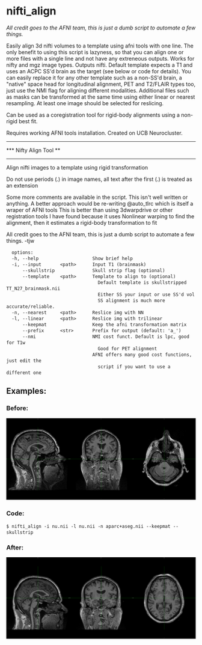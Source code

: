 # nifti_align
*All credit goes to the AFNI team, this is just a dumb script to automate a few things.*

Easily align 3d nifti volumes to a template using afni tools with one line. The only benefit to using this script is lazyness, so that you can align one or more files with a single line and not have any extreneous outputs. Works for nifty and mgz image types. Outputs nifti. Default template expects a T1 and uses an ACPC SS'd brain as the target (see below or code for details). You can easily replace it for any other template such as a non-SS'd brain, a "native" space head for longitudinal alignment, PET and T2/FLAIR types too, just use the NMI flag for aligning different modalities. Additional files such as masks can be transformed at the same time using either linear or nearest resampling. At least one image should be selected for reslicing. 

Can be used as a coregistration tool for rigid-body alignments using a non-rigid best fit.

Requires working AFNI tools installation. Created on UCB Neurocluster.

   ***********************
   *** Nifty Align Tool **
   ***********************
    
   Align nifti images to a template using rigid transformation
    
   Do not use periods (.) in image names, all text after the first (.) is treated as an extension
    
   Some more comments are available in the script. This isn't well written or anything.
   A better approach would be re-writing @auto_tlrc which is itself a wraper of AFNI tools
   This is better than using 3dwarpdrive or other registration tools I have found because it uses
   Nonlinear warping to find the alignment, then it estimates a rigid-body transformation to fit
    
   All credit goes to the AFNI team, this is just a dumb script to automate a few things.
   -tjw
     
      options:
      -h, --help                    Show brief help
      -i, --input       <path>      Input T1 (brainmask)
          --skullstrip              Skull strip flag (optional)
          --template    <path>      Template to align to (optional)
                                      Default template is skullstripped TT_N27_brainmask.nii
                                      Either SS your input or use SS'd vol
                                      SS alignment is much more accurate/reliable.
      -n, --nearest     <path>      Reslice img with NN
      -l, --linear      <path>      Reslice img with trilinear
          --keepmat                 Keep the afni transformation matrix
          --prefix      <str>       Prefix for output (default: 'a_')
          --nmi                     NMI cost funct. Default is lpc, good for T1w
                                      Good for PET alignment
                                    AFNI offers many good cost functions, just edit the
                                      script if you want to use a different one
                                      
## Examples:
### Before:
![Before](before.png)   
### Code: 
    $ nifti_align -i nu.nii -l nu.nii -n aparc+aseg.nii --keepmat --skullstrip
### After:
![After](after.png)   
